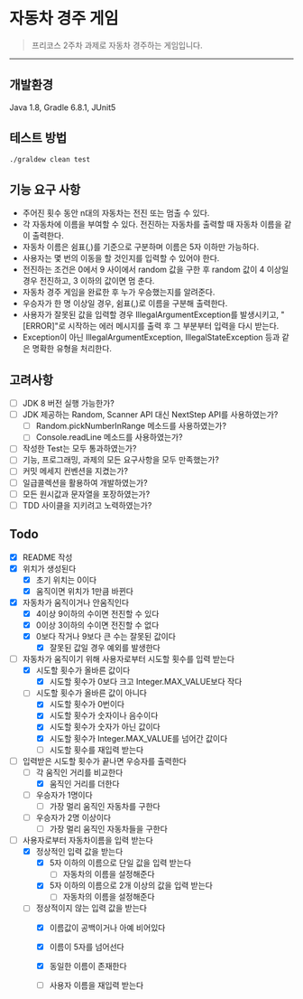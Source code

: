 # 자동차 경주 게임

> 프리코스 2주차 과제로 자동차 경주하는 게임입니다.
---

## 개발환경

Java 1.8, Gradle 6.8.1, JUnit5

## 테스트 방법

```sh
./graldew clean test
```

## 기능 요구 사항
- 주어진 횟수 동안 n대의 자동차는 전진 또는 멈출 수 있다.
- 각 자동차에 이름을 부여할 수 있다. 전진하는 자동차를 출력할 때 자동차 이름을 같이 출력한다.
- 자동차 이름은 쉼표(,)를 기준으로 구분하며 이름은 5자 이하만 가능하다.
- 사용자는 몇 번의 이동을 할 것인지를 입력할 수 있어야 한다.
- 전진하는 조건은 0에서 9 사이에서 random 값을 구한 후 random 값이 4 이상일 경우 전진하고, 3 이하의 값이면 멈
춘다.
- 자동차 경주 게임을 완료한 후 누가 우승했는지를 알려준다.
- 우승자가 한 명 이상일 경우, 쉼표(,)로 이름을 구분해 출력한다.
- 사용자가 잘못된 값을 입력할 경우 IllegalArgumentException를 발생시키고, "[ERROR]"로 시작하는 에러 메시지를
출력 후 그 부분부터 입력을 다시 받는다.
- Exception이 아닌 IllegalArgumentException, IllegalStateException 등과 같은 명확한 유형을 처리한다.


## 고려사항

- [ ] JDK 8 버전 실행 가능한가?
- [ ] JDK 제공하는 Random, Scanner API 대신 NextStep API를 사용하였는가?
  - [ ] Random.pickNumberInRange 메소드를 사용하였는가?
  - [ ] Console.readLine 메소드를 사용하였는가?
- [ ] 작성한 Test는 모두 통과하였는가?
- [ ] 기능, 프로그래밍, 과제의 모든 요구사항을 모두 만족했는가?
- [ ] 커밋 메세지 컨벤션을 지켰는가?
- [ ] 일급콜렉션을 활용하여 개발하였는가?
- [ ] 모든 원시값과 문자열을 포장하였는가?
- [ ] TDD 사이클을 지키려고 노력하였는가?

## Todo

- [x] README 작성
- [x] 위치가 생성된다
  - [x] 초기 위치는 0이다
  - [x] 움직이면 위치가 1만큼 바뀐다
- [x] 자동차가 움직이거나 안움직인다
  - [x] 4이상 9이하의 수이면 전진할 수 있다
  - [x] 0이상 3이하의 수이면 전진할 수 없다
  - [x] 0보다 작거나 9보다 큰 수는 잘못된 값이다
    - [x] 잘못된 값일 경우 예외를 발생한다
- [ ] 자동차가 움직이기 위해 사용자로부터 시도할 횟수를 입력 받는다
    - [x] 시도할 횟수가 올바른 값이다
        - [x] 시도할 횟수가 0보다 크고 Integer.MAX_VALUE보다 작다
    - [ ] 시도할 횟수가 올바른 값이 아니다
        - [x] 시도할 횟수가 0번이다
        - [x] 시도할 횟수가 숫자이나 음수이다
        - [x] 시도할 횟수가 숫자가 아닌 값이다
        - [x] 시도할 횟수가 Integer.MAX_VALUE를 넘어간 값이다
        - [ ] 시도할 횟수를 재입력 받는다
- [ ] 입력받은 시도할 횟수가 끝나면 우승자를 출력한다
    - [ ] 각 움직인 거리를 비교한다
        - [x] 움직인 거리를 더한다
    - [ ] 우승자가 1명이다
        - [ ] 가장 멀리 움직인 자동차를 구한다
    - [ ] 우승자가 2명 이상이다
        - [ ] 가장 멀리 움직인 자동차들을 구한다
- [ ] 사용자로부터 자동차이름을 입력 받는다
    - [x] 정상적인 입력 값을 받는다
        - [x] 5자 이하의 이름으로 단일 값을 입력 받는다
          - [ ] 자동차의 이름을 설정해준다
        - [x] 5자 이하의 이름으로 2개 이상의 값을 입력 받는다
          - [ ] 자동차의 이름을 설정해준다
    - [ ] 정상적이지 않는 입력 값을 받는다
        - [x] 이름값이 공백이거나 아예 비어있다 
        - [x] 이름이 5자를 넘어선다
        - [x] 동일한 이름이 존재한다
        - [ ] 사용자 이름을 재입력 받는다

